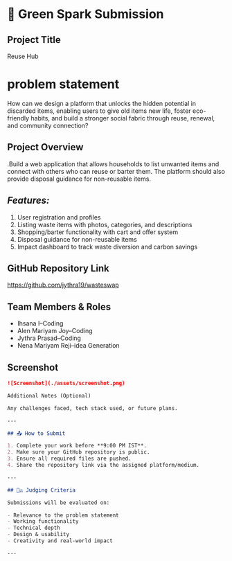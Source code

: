 # 🚀 Green Spark Submission

## Project Title
Reuse Hub

# problem statement 

How can we design a platform that unlocks the hidden potential in discarded items, enabling users to give old items new life, foster eco-friendly habits, and build a stronger social fabric through reuse, renewal, and community connection?

## Project Overview
.Build a web application that allows households to list unwanted items and connect with others who can reuse or barter them. The platform should also provide disposal guidance for non-reusable items.

## *Features:*

1. User registration and profiles
2. Listing waste items with photos, categories, and descriptions
3. Shopping/barter functionality with cart and offer system
4. Disposal guidance for non-reusable items
5. Impact dashboard to track waste diversion and carbon savings

## GitHub Repository Link
https://github.com/jythra19/wasteswap

## Team Members & Roles
- Ihsana I–Coding
- Alen Mariyam Joy–Coding
- Jythra Prasad–Coding
- Nena Mariyam Reji–idea Generation

## Screenshot

```md
![Screenshot](./assets/screenshot.png)

Additional Notes (Optional)

Any challenges faced, tech stack used, or future plans.

---

## 📤 How to Submit

1. Complete your work before **9:00 PM IST**.
2. Make sure your GitHub repository is public.
3. Ensure all required files are pushed.
4. Share the repository link via the assigned platform/medium.

---

## 🧑‍⚖️ Judging Criteria

Submissions will be evaluated on:

- Relevance to the problem statement
- Working functionality
- Technical depth
- Design & usability
- Creativity and real-world impact

---
